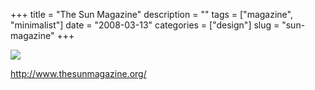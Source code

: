 +++
title = "The Sun Magazine"
description = ""
tags = ["magazine", "minimalist"]
date = "2008-03-13"
categories = ["design"]
slug = "sun-magazine"
+++


 

  <div id="screens-thumbs" class="clearfix">
    <div class="txt-center" id="design-submission"><a href="http://www.thesunmagazine.org/"><img id='bluga-thumbnail-830' class='bluga-thumbnail large' src='//media.konigi.com/bluga/
wt47f27906863d7_0.jpg'/></a></div>  
  </div>   
<p><a href="http://www.thesunmagazine.org/">http://www.thesunmagazine.org/</a></p>




